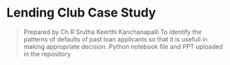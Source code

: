 # Lending Club Case Study
> Prepared by Ch R Srutha Keerthi Kanchanapalli
> To identify the patterns of defaults of past loan applicants so that it is usefull in making appropriate decision.
> Python notebook file and PPT uploaded in the repository
